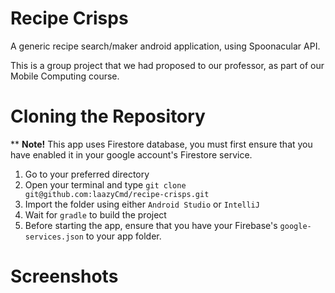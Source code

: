 # Recipe Crisps
A generic recipe search/maker android application, using Spoonacular API. 

This is a group project that we had proposed to our professor, as part of our Mobile Computing course.

# Cloning the Repository
** **Note!** This app uses Firestore database, you must first ensure that you have enabled it in your google account's Firestore service.

1. Go to your preferred directory
2. Open your terminal and type `git clone git@github.com:laazyCmd/recipe-crisps.git`
3. Import the folder using either `Android Studio` or `IntelliJ`
4. Wait for `gradle` to build the project
5. Before starting the app, ensure that you have your Firebase's `google-services.json` to your app folder.

# Screenshots